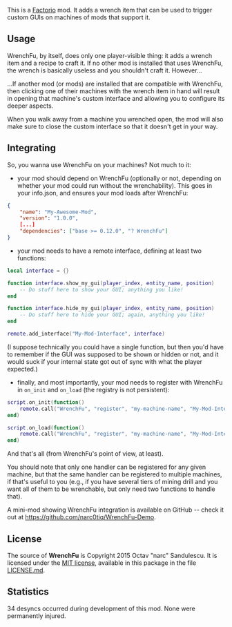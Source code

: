 This is a [Factorio](http://www.factorio.com/) mod. It adds a wrench item that
can be used to trigger custom GUIs on machines of mods that support it.


## Usage ##

WrenchFu, by itself, does only one player-visible thing: it adds a wrench item
and a recipe to craft it. If no other mod is installed that uses WrenchFu,
the wrench is basically useless and you shouldn't craft it. However...

...If another mod (or mods) are installed that are compatible with WrenchFu, then
clicking one of their machines with the wrench item in hand will result in
opening that machine's custom interface and allowing you to configure its
deeper aspects.

When you walk away from a machine you wrenched open, the mod will also make
sure to close the custom interface so that it doesn't get in your way.


## Integrating ##

So, you wanna use WrenchFu on your machines? Not much to it:

- your mod should depend on WrenchFu (optionally or not, depending on whether
your mod could run without the wrenchability). This goes in your info.json, and
ensures your mod loads after WrenchFu:

```JSON
{
    "name": "My-Awesome-Mod",
    "version": "1.0.0",
    [...]
    "dependencies": ["base >= 0.12.0", "? WrenchFu"]
}
```

- your mod needs to have a remote interface, defining at least two functions:

```Lua
local interface = {}

function interface.show_my_gui(player_index, entity_name, position)
    -- Do stuff here to show your GUI; anything you like!
end

function interface.hide_my_gui(player_index, entity_name, position)
    -- Do stuff here to hide your GUI; again, anything you like!
end

remote.add_interface("My-Mod-Interface", interface)
```

(I suppose technically you could have a single function, but then you'd have to
 remember if the GUI was supposed to be shown or hidden or not, and it would
 suck if your internal state got out of sync with what the player expected.)


- finally, and most importantly, your mod needs to register with WrenchFu in
`on_init` and `on_load` (the registry is not persistent):

```Lua
script.on_init(function()
    remote.call("WrenchFu", "register", "my-machine-name", "My-Mod-Interface", "show_my_gui", "hide_my_gui")
end)

script.on_load(function()
    remote.call("WrenchFu", "register", "my-machine-name", "My-Mod-Interface", "show_my_gui", "hide_my_gui")
end)
```

And that's all (from WrenchFu's point of view, at least).

You should note that only one handler can be registered for any given machine,
but that the same handler can be registered to multiple machines, if that's
useful to you (e.g., if you have several tiers of mining drill and you want all
of them to be wrenchable, but only need two functions to handle that).


A mini-mod showing WrenchFu integration is available on GitHub -- check it out
at <https://github.com/narc0tiq/WrenchFu-Demo>.


## License ##

The source of **WrenchFu** is Copyright 2015 Octav "narc" Sandulescu. It
is licensed under the [MIT license][mit], available in this package in the file
[LICENSE.md](LICENSE.md).

[mit]: http://opensource.org/licenses/mit-license.html


## Statistics ##

34 desyncs occurred during development of this mod. None were permanently injured.
